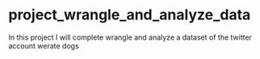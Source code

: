 # project_wrangle_and_analyze_data
In this project I will complete wrangle and analyze a dataset of the twitter account werate dogs 
